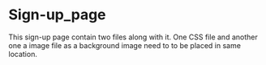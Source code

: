 # Sign-up_page
This sign-up page contain two files along with it.
One CSS file and another one a image file as a background image need to to be placed in same location.
